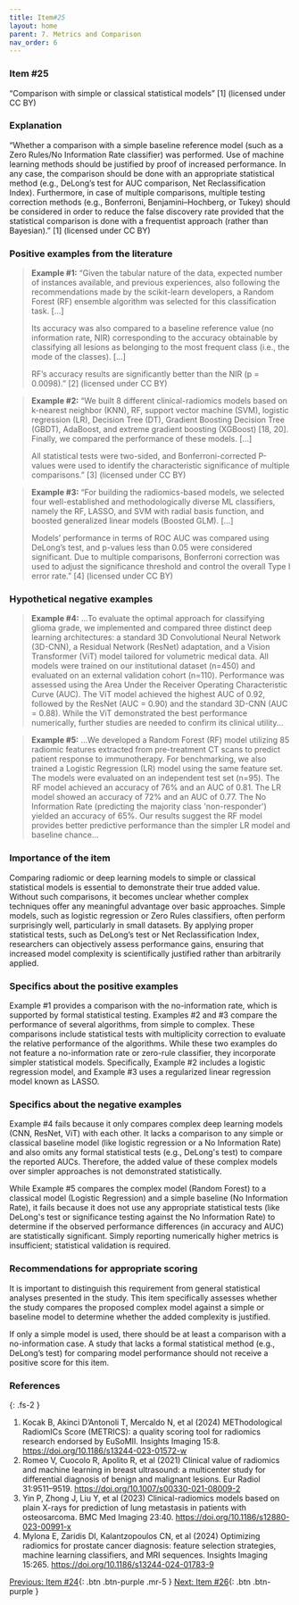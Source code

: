 ```yaml
---
title: Item#25
layout: home
parent: 7. Metrics and Comparison
nav_order: 6
---
```


### Item #25 
“Comparison with simple or classical statistical models” [1]  (licensed under CC BY)

### Explanation
“Whether a comparison with a simple baseline reference model (such as a Zero Rules/No Information Rate classifier) was performed. Use of machine learning methods should be justified by proof of increased performance. In any case, the comparison should be done with an appropriate statistical method (e.g., DeLong’s test for AUC comparison, Net Reclassification Index). Furthermore, in case of multiple comparisons, multiple testing correction methods (e.g., Bonferroni, Benjamini–Hochberg, or Tukey) should be considered in order to reduce the false discovery rate provided that the statistical comparison is done with a frequentist approach (rather than Bayesian).” [1]  (licensed under CC BY)

### Positive examples from the literature
> **Example #1:** “Given the tabular nature of the data, expected number of instances available, and previous experiences, also following the recommendations made by the scikit-learn developers, a Random Forest (RF) ensemble algorithm was selected for this classification task. […]
> 
> Its accuracy was also compared to a baseline reference value (no information rate, NIR) corresponding to the accuracy obtainable by classifying all lesions as belonging to the most frequent class (i.e., the mode of the classes). […]
> 
> RF’s accuracy results are significantly better than the NIR (p = 0.0098).” [2] (licensed under CC BY)

> **Example #2:** “We built 8 different clinical-radiomics models based on k-nearest neighbor (KNN), RF, support vector machine (SVM), logistic regression (LR), Decision Tree (DT), Gradient Boosting Decision Tree (GBDT), AdaBoost, and extreme gradient boosting (XGBoost) [18, 20]. Finally, we compared the performance of these models. […]
> 
> All statistical tests were two-sided, and Bonferroni-corrected P-values were used to identify the characteristic significance of multiple comparisons.” [3] (licensed under CC BY)

> **Example #3:** “For building the radiomics-based models, we selected four well-established and methodologically diverse ML classifiers, namely the RF, LASSO, and SVM with radial basis function, and boosted generalized linear models (Boosted GLM). […]
> 
> Models’ performance in terms of ROC AUC was compared using DeLong’s test, and p-values less than 0.05 were considered significant. Due to multiple comparisons, Bonferroni correction was used to adjust the significance threshold and control the overall Type I error rate.” [4] (licensed under CC BY)

### Hypothetical negative examples
> **Example #4:** ...To evaluate the optimal approach for classifying glioma grade, we implemented and compared three distinct deep learning architectures: a standard 3D Convolutional Neural Network (3D-CNN), a Residual Network (ResNet) adaptation, and a Vision Transformer (ViT) model tailored for volumetric medical data. All models were trained on our institutional dataset (n=450) and evaluated on an external validation cohort (n=110). Performance was assessed using the Area Under the Receiver Operating Characteristic Curve (AUC). The ViT model achieved the highest AUC of 0.92, followed by the ResNet (AUC = 0.90) and the standard 3D-CNN (AUC = 0.88). While the ViT demonstrated the best performance numerically, further studies are needed to confirm its clinical utility...

> **Example #5:** ...We developed a Random Forest (RF) model utilizing 85 radiomic features extracted from pre-treatment CT scans to predict patient response to immunotherapy. For benchmarking, we also trained a Logistic Regression (LR) model using the same feature set. The models were evaluated on an independent test set (n=95). The RF model achieved an accuracy of 76% and an AUC of 0.81. The LR model showed an accuracy of 72% and an AUC of 0.77. The No Information Rate (predicting the majority class 'non-responder') yielded an accuracy of 65%. Our results suggest the RF model provides better predictive performance than the simpler LR model and baseline chance...

### Importance of the item
Comparing radiomic or deep learning models to simple or classical statistical models is essential to demonstrate their true added value. Without such comparisons, it becomes unclear whether complex techniques offer any meaningful advantage over basic approaches. Simple models, such as logistic regression or Zero Rules classifiers, often perform surprisingly well, particularly in small datasets. By applying proper statistical tests, such as DeLong’s test or Net Reclassification Index, researchers can objectively assess performance gains, ensuring that increased model complexity is scientifically justified rather than arbitrarily applied.

### Specifics about the positive examples
Example #1 provides a comparison with the no-information rate, which is supported by formal statistical testing. Examples #2 and #3 compare the performance of several algorithms, from simple to complex. These comparisons include statistical tests with multiplicity correction to evaluate the relative performance of the algorithms. While these two examples do not feature a no-information rate or zero-rule classifier, they incorporate simpler statistical models. Specifically, Example #2 includes a logistic regression model, and Example #3 uses a regularized linear regression model known as LASSO.

### Specifics about the negative examples
Example #4 fails because it only compares complex deep learning models (CNN, ResNet, ViT) with each other. It lacks a comparison to any simple or classical baseline model (like logistic regression or a No Information Rate) and also omits any formal statistical tests (e.g., DeLong's test) to compare the reported AUCs. Therefore, the added value of these complex models over simpler approaches is not demonstrated statistically.

While Example #5 compares the complex model (Random Forest) to a classical model (Logistic Regression) and a simple baseline (No Information Rate), it fails because it does not use any appropriate statistical tests (like DeLong's test or significance testing against the No Information Rate) to determine if the observed performance differences (in accuracy and AUC) are statistically significant. Simply reporting numerically higher metrics is insufficient; statistical validation is required.

### Recommendations for appropriate scoring
It is important to distinguish this requirement from general statistical analyses presented in the study. This item specifically assesses whether the study compares the proposed complex model against a simple or baseline model to determine whether the added complexity is justified.

If only a simple model is used, there should be at least a comparison with a no-information case.
A study that lacks a formal statistical method (e.g., DeLong’s test) for comparing model performance should not receive a positive score for this item.

### References

{: .fs-2 }

1. 	Kocak B, Akinci D’Antonoli T, Mercaldo N, et al (2024) METhodological RadiomICs Score (METRICS): a quality scoring tool for radiomics research endorsed by EuSoMII. Insights Imaging 15:8. https://doi.org/10.1186/s13244-023-01572-w
2. 	Romeo V, Cuocolo R, Apolito R, et al (2021) Clinical value of radiomics and machine learning in breast ultrasound: a multicenter study for differential diagnosis of benign and malignant lesions. Eur Radiol 31:9511–9519. https://doi.org/10.1007/s00330-021-08009-2
3. 	Yin P, Zhong J, Liu Y, et al (2023) Clinical-radiomics models based on plain X-rays for prediction of lung metastasis in patients with osteosarcoma. BMC Med Imaging 23:40. https://doi.org/10.1186/s12880-023-00991-x
4. 	Mylona E, Zaridis DI, Kalantzopoulos CΝ, et al (2024) Optimizing radiomics for prostate cancer diagnosis: feature selection strategies, machine learning classifiers, and MRI sequences. Insights Imaging 15:265. https://doi.org/10.1186/s13244-024-01783-9

[Previous: Item #24](https://radiomic.github.io/METRICS-E3/docs/Metrics%20and%20Comparison%20(Item%2020-25)/Item%2024.html){: .btn .btn-purple  .mr-5  }
[Next: Item #26](https://radiomic.github.io/METRICS-E3/docs/Testing%20(Item%2026-27)/Item%2026.html){: .btn .btn-purple   }
